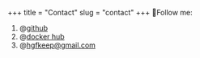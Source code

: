 +++
title = "Contact"
slug = "contact"
+++
👏Follow me:

1. @[github](https://github.com/hgfkeep)
2. @[docker hub](https://hub.docker.com/u/hgfkeep)
3. @hgfkeep@gmail.com
